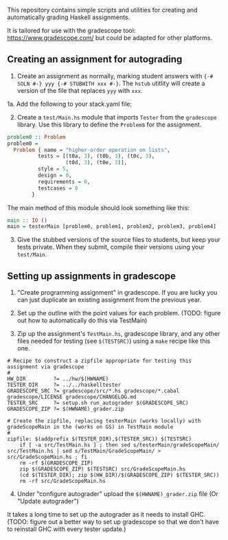 This repository contains simple scripts and utilities for creating and automatically grading Haskell assignments. 

It is tailored for use with the gradescope tool: https://www.gradescope.com/ but could be adapted for other platforms.

## Creating an assignment for autograding

1. Create an assignment as normally, marking student answers with `{-# SOLN #-}
   yyy {-# STUBWITH xxx #-}`. The `hstub` utitlity will create a version of the
   file that replaces `yyy` with `xxx`.
   
1a. Add the following to your stack.yaml file:


2. Create a `test/Main.hs` module that imports `Tester` from the `gradescope`
   library. Use this library to define the `Problem`s for the assignment.

```haskell
problem0 :: Problem
problem0 = 
  Problem { name = "higher-order operation on lists",
          tests = [(t0a, 3), (t0b, 3), (t0c, 3),
                   (t0d, 3), (t0e, 3)],
          style = 5,
          design = 0,
          requirements = 0,
          testcases = 0
        }
```


   The main method of this module should look something like this:

```haskell
main :: IO ()
main = testerMain [problem0, problem1, problem2, problem3, problem4]
```

3. Give the stubbed versions of the source files to students, but keep your
   tests private. When they submit, compile their versions using your
   `test/Main`.

## Setting up assignments in gradescope

1. "Create programming assignment" in gradescope. If you are lucky you can just
   duplicate an existing assignment from the previous year.

2. Set up the outline with the point values for each problem. 
   (TODO: figure out how to automatically do this via TestMain)

3. Zip up the assignment's `TestMain.hs`, gradescope library, and any other files 
   needed for testing (see `$(TESTSRC)`) using a `make` recipe like this one.

```
# Recipe to construct a zipfile appropriate for testing this assignment via gradescope
# 
HW_DIR         ?= ../hw/$(HWNAME)
TESTER_DIR     ?= ../../haskelltester
GRADESCOPE_SRC ?= gradescope/src/*.hs gradescope/*.cabal gradescope/LICENSE gradescope/CHANGELOG.md
TESTER_SRC     ?= setup.sh run_autograder $(GRADESCOPE_SRC) 
GRADESCOPE_ZIP ?= $(HWNAME)_grader.zip

# Create the zipfile, replacing testerMain (works locally) with gradeScopeMain in the (works on GS) in TestMain module
#
zipfile: $(addprefix $(TESTER_DIR),$(TESTER_SRC)) $(TESTSRC) 
	if [ -a src/TestMain.hs ] ; then sed s/testerMain/gradeScopeMain/ src/TestMain.hs | sed s/TestMain/GradeScopeMain/ > src/GradeScopeMain.hs ; fi
	rm -rf $(GRADESCOPE_ZIP)
	zip $(GRADESCOPE_ZIP) $(TESTSRC) src/GradeScopeMain.hs
	(cd $(TESTER_DIR); zip $(HW_DIR)/$(GRADESCOPE_ZIP) $(TESTER_SRC))
	rm -rf src/GradeScopeMain.hs
```

	 
4. Under "configure autograder" upload the `$(HWNAME)_grader.zip` file
  (Or "Update autograder")
  
  It takes a long time to set up the autograder as it needs to install
  GHC. (TODO: figure out a better way to set up gradescope so that we don't
  have to reinstall GHC with every tester update.)


